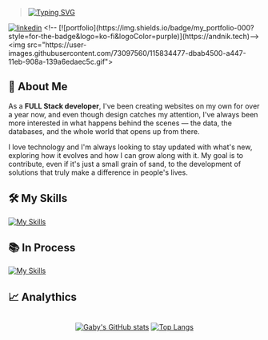 > [![Typing SVG](https://readme-typing-svg.demolab.com?font=Fira+Code&weight=700&size=22&duration=4000&pause=1000&color=853DD8&vCenter=true&random=false&width=435&lines=Hey+there%2C+I'm+Gaby!+%F0%9F%A4%98%F0%9F%8F%BC;Hey+there%2C+I'm+developer!+%F0%9F%96%A5%EF%B8%8F)](https://git.io/typing-svg)

[![linkedin](https://img.shields.io/badge/linkedin-0A66C2?style=for-the-badge&logo=linkedin&logoColor=white)]([https://www.linkedin.com/in/nikolaykmunozalvarez/](https://www.linkedin.com/in/gaby-valverde/))   <!-- [![portfolio](https://img.shields.io/badge/my_portfolio-000?style=for-the-badge&logo=ko-fi&logoColor=purple)](https://andnik.tech)-->
<img src="https://user-images.githubusercontent.com/73097560/115834477-dbab4500-a447-11eb-908a-139a6edaec5c.gif">

## 🚀 About Me

As a **FULL Stack developer**, I've been creating websites on my own for over a year now, and even though design catches my attention, I've always been more interested in what happens behind the scenes — the data, the databases, and the whole world that opens up from there.

I love technology and I'm always looking to stay updated with what's new, exploring how it evolves and how I can grow along with it. My goal is to contribute, even if it's just a small grain of sand, to the development of solutions that truly make a difference in people's lives.
## 🛠️ My Skills

[![My Skills](https://skillicons.dev/icons?i=html,css,js,nodejs,c,cs,Angular,SSMS,mysql,git,java,linux,github,bash,php,py)](https://skillicons.dev)

## 📚 In Process

 [![My Skills](https://skillicons.dev/icons?i=python,docker,go,ts)](https://skillicons.dev)

## 📈 Analythics
<div class="stats" style="display:flex; justify-content: center; align-items: center;">

[![Gaby's GitHub stats](https://github-readme-stats.vercel.app/api?username=gaby0398&theme=midnight-purple&show_icons=true&count_private=true&include_all_commits=true&hide_border=TRUE&card_width=390px)](https://github.com/gaby0398) 
[![Top Langs](https://github-readme-stats.vercel.app/api/top-langs/?username=gaby0398&langs_count=10&theme=midnight-purple&layout=compact&hide_border=true&card_width=390px)](https://github.com/gaby0398)

</div>
